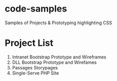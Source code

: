 # code-samples
Samples of Projects &amp; Prototyping highlighting CSS

# Project List
1. Intranet Bootstrap Prototype and Wireframes
2. DLL Bootstrap Prototype and Wirefames
3. Passages Storypages
4. Single-Serve PHP Site

